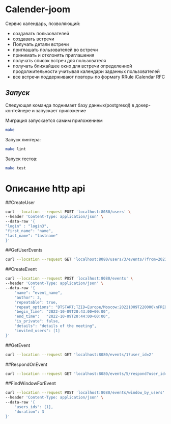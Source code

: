 # Calender-joom

Сервис календарь, позволяющий:
- создавать пользователей
- создавать встречи
- Получать детали встречи
- приглашать пользователей во встречи
- принимать и отклонять приглашения
- получать список встреч для пользователя
- получать ближайшее окно для встречи определенной продолжительности учитывая календари заданных пользователей
- все встречи поддерживают повторы по формату RRule iCalendar RFC


## _Запуск_

Следующая команда поднимает базу данных(postgresql) в докер-контейнере и запускает приложение

Миграция запускается самим приложением
```bash
make
```

Запуск линтера:
```bash
make lint
```

Запуск тестов:
```bash
make test
```
# Описание http api

##CreateUser
```bash
curl --location --request POST 'localhost:8080/users' \
--header 'Content-Type: application/json' \
--data-raw '{
"login" : "login3",
"first_name": "name",
"last_name": "lastname"
}'
```
##GetUserEvents
```bash
curl --location --request GET 'localhost:8080/users/3/events/?from=2021-10-09T20:43:00Z&to=2023-10-09T20:43:00Z'
```
##CreateEvent
```bash
curl --location --request POST 'localhost:8080/events' \
--header 'Content-Type: application/json' \
--data-raw '{
    "name": "event_name",
    "author": 3,
    "repeatable": true,
    "repeat_options": "DTSTART;TZID=Europe/Moscow:20221009T220000\nFREQ=HOURLY;INTERVAL=1;COUNT=10",
    "begin_time": "2022-10-09T20:43:00+00:00",
    "end_time":   "2022-10-09T20:44:00+00:00",
    "is_private": false,
    "details": "details of the meeting",
    "invited_users": [1]
}'
```
##GetEvent
```bash
curl --location --request GET 'localhost:8080/events/1?user_id=2'
```
##RespondOnEvent
```bash
curl --location --request GET 'localhost:8080/events/5/respond?user_id=3&accept=true'
```
##FindWindowForEvent
```bash
curl --location --request POST 'localhost:8080/events/window_by_users' \
--header 'Content-Type: application/json' \
--data-raw '{
    "users_ids": [1],
    "duration": 3
}'
```
